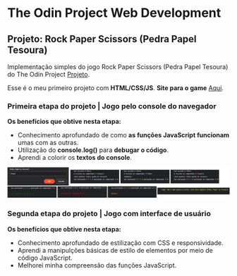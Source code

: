 # The Odin Project Web Development
## Projeto: Rock Paper Scissors (Pedra Papel Tesoura)
Implementação simples do jogo Rock Paper Scissors (Pedra Papel Tesoura) do The Odin Project [Projeto](https://www.theodinproject.com/paths/foundations/courses/foundations/lessons/rock-paper-scissors).

Esse é o meu primeiro projeto com **HTML/CSS/JS**. **Site para o game** [Aqui](https://quelzynh0.github.io/pedra-papel-tesoura/).
### Primeira etapa do projeto | Jogo pelo console do navegador
**Os benefícios que obtive nesta etapa:**

* Conhecimento aprofundado de como **as funções JavaScript funcionam** umas com as outras.
* Utilização do **console.log()** para **debugar o código**.
* Aprendi a colorir os **textos do console**.

![Jogo no console](./components/images/jogo-no-console.png)

### Segunda etapa do projeto | Jogo com interface de usuário
**Os benefícios que obtive nesta etapa:**

* Conhecimento aprofundado de estilização com CSS e responsividade.
* Aprendi a manipulções básicas de estilo de elementos por meio de código JavaScript.
* Melhorei minha compreensão das funções JavaScript.




